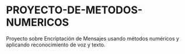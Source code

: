 # PROYECTO-DE-METODOS-NUMERICOS
Proyecto sobre Encriptación de Mensajes usando métodos numéricos y aplicando reconocimiento de voz y texto. 
